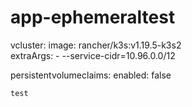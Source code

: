 # app-ephemeraltest

vcluster:
  image: rancher/k3s:v1.19.5-k3s2    
  extraArgs:
    - --service-cidr=10.96.0.0/12    


 persistentvolumeclaims:
    enabled: false

    test